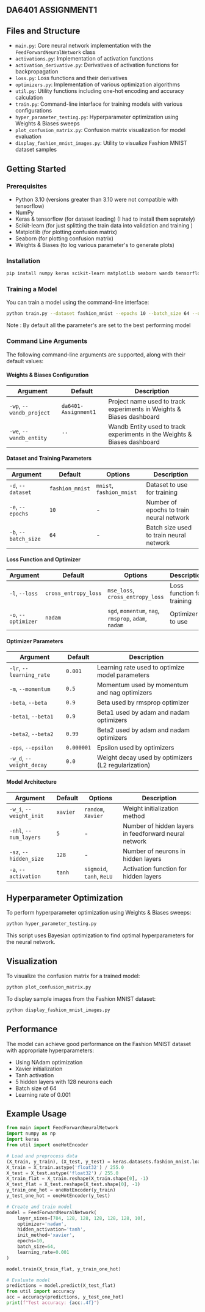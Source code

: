 
## DA6401 ASSIGNMENT1 

## Files and Structure

- `main.py`: Core neural network implementation with the `FeedForwardNeuralNetwork` class
- `activations.py`: Implementation of activation functions
- `activation_derivative.py`: Derivatives of activation functions for backpropagation
- `loss.py`: Loss functions and their derivatives
- `optimizers.py`: Implementation of various optimization algorithms
- `util.py`: Utility functions including one-hot encoding and accuracy calculation
- `train.py`: Command-line interface for training models with various configurations
- `hyper_parameter_testing.py`: Hyperparameter optimization using Weights & Biases sweeps
- `plot_confusion_matrix.py`: Confusion matrix visualization for model evaluation
- `display_fashion_mnist_images.py`: Utility to visualize Fashion MNIST dataset samples

## Getting Started

### Prerequisites

- Python 3.10 (versions greater than 3.10 were not compatible with tensorflow)
- NumPy
- Keras & tensorflow (for dataset loading) (I had to install them seprately)
- Scikit-learn (for just splitting the train data into validation and training )
- Matplotlib (for plotting confusion matrix)
- Seaborn (for plotting confusion matrix)
- Weights & Biases (to log various parameter's to generate plots)

### Installation

```bash
pip install numpy keras scikit-learn matplotlib seaborn wandb tensorflow
```

### Training a Model

You can train a model using the command-line interface:

```bash
python train.py --dataset fashion_mnist --epochs 10 --batch_size 64 --optimizer nadam --activation tanh --num_layers 5 --hidden_size 128
```
Note : By default all the parameter's are set to the best performing model

### Command Line Arguments

The following command-line arguments are supported, along with their default values:

#### Weights & Biases Configuration
| Argument | Default | Description |
|----------|---------|-------------|
| `-wp`, `--wandb_project` | `da6401-Assignment1` | Project name used to track experiments in Weights & Biases dashboard |
| `-we`, `--wandb_entity` | `''` | Wandb Entity used to track experiments in the Weights & Biases dashboard |

#### Dataset and Training Parameters
| Argument | Default | Options | Description |
|----------|---------|---------|-------------|
| `-d`, `--dataset` | `fashion_mnist` | `mnist`, `fashion_mnist` | Dataset to use for training |
| `-e`, `--epochs` | `10` | - | Number of epochs to train neural network |
| `-b`, `--batch_size` | `64` | - | Batch size used to train neural network |

#### Loss Function and Optimizer
| Argument | Default | Options | Description |
|----------|---------|---------|-------------|
| `-l`, `--loss` | `cross_entropy_loss` | `mse_loss`, `cross_entropy_loss` | Loss function for training |
| `-o`, `--optimizer` | `nadam` | `sgd`, `momentum`, `nag`, `rmsprop`, `adam`, `nadam` | Optimizer to use |

#### Optimizer Parameters
| Argument | Default | Description |
|----------|---------|-------------|
| `-lr`, `--learning_rate` | `0.001` | Learning rate used to optimize model parameters |
| `-m`, `--momentum` | `0.5` | Momentum used by momentum and nag optimizers |
| `-beta`, `--beta` | `0.9` | Beta used by rmsprop optimizer |
| `-beta1`, `--beta1` | `0.9` | Beta1 used by adam and nadam optimizers |
| `-beta2`, `--beta2` | `0.99` | Beta2 used by adam and nadam optimizers |
| `-eps`, `--epsilon` | `0.000001` | Epsilon used by optimizers |
| `-w_d`, `--weight_decay` | `0.0` | Weight decay used by optimizers (L2 regularization) |

#### Model Architecture
| Argument | Default | Options | Description |
|----------|---------|---------|-------------|
| `-w_i`, `--weight_init` | `xavier` | `random`, `Xavier` | Weight initialization method |
| `-nhl`, `--num_layers` | `5` | - | Number of hidden layers in feedforward neural network |
| `-sz`, `--hidden_size` | `128` | - | Number of neurons in hidden layers |
| `-a`, `--activation` | `tanh` |  `sigmoid`, `tanh`, `ReLU` | Activation function for hidden layers |

## Hyperparameter Optimization

To perform hyperparameter optimization using Weights & Biases sweeps:

```bash
python hyper_parameter_testing.py
```

This script uses Bayesian optimization to find optimal hyperparameters for the neural network.

## Visualization

To visualize the confusion matrix for a trained model:

```bash
python plot_confusion_matrix.py
```

To display sample images from the Fashion MNIST dataset:

```bash
python display_fashion_mnist_images.py
```

## Performance

The model can achieve good performance on the Fashion MNIST dataset with appropriate hyperparameters:
- Using NAdam optimization
- Xavier initialization
- Tanh activation
- 5 hidden layers with 128 neurons each
- Batch size of 64
- Learning rate of 0.001

## Example Usage

```python
from main import FeedForwardNeuralNetwork
import numpy as np
import keras
from util import oneHotEncoder

# Load and preprocess data
(X_train, y_train), (X_test, y_test) = keras.datasets.fashion_mnist.load_data()
X_train = X_train.astype('float32') / 255.0
X_test = X_test.astype('float32') / 255.0
X_train_flat = X_train.reshape(X_train.shape[0], -1)
X_test_flat = X_test.reshape(X_test.shape[0], -1)
y_train_one_hot = oneHotEncoder(y_train)
y_test_one_hot = oneHotEncoder(y_test)

# Create and train model
model = FeedForwardNeuralNetwork(
    layer_sizes=[784, 128, 128, 128, 128, 128, 10],
    optimizer='nadam',
    hidden_activation='tanh',
    init_method='xavier',
    epochs=10,
    batch_size=64,
    learning_rate=0.001
)

model.train(X_train_flat, y_train_one_hot)

# Evaluate model
predictions = model.predict(X_test_flat)
from util import accuracy
acc = accuracy(predictions, y_test_one_hot)
print(f"Test accuracy: {acc:.4f}")
```
